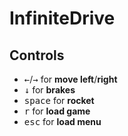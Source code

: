 # InfiniteDrive
## Controls

- <kbd>←</kbd>/<kbd>→</kbd> for **move left**/**right**
- <kbd>↓</kbd> for **brakes**
- <kbd>space</kbd> for **rocket**
- <kbd>r</kbd> for **load game**
- <kbd>esc</kbd> for **load menu**
